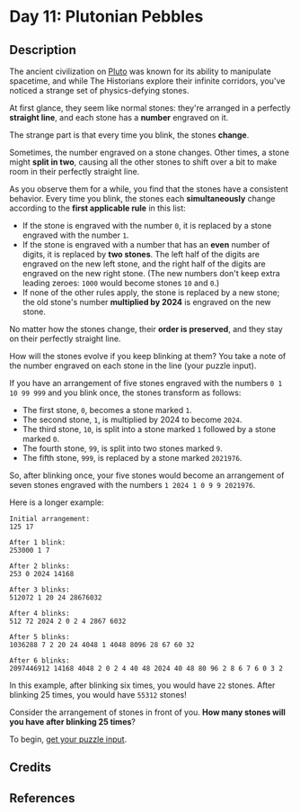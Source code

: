 # Day 11: Plutonian Pebbles

## Description

The ancient civilization on [Pluto](https://adventofcode.com/2019/day/20) was
known for its ability to manipulate spacetime, and while The Historians explore
their infinite corridors, you've noticed a strange set of physics-defying
stones.

At first glance, they seem like normal stones: they're arranged in a perfectly
**straight line**, and each stone has a **number** engraved on it.

The strange part is that every time you blink, the stones **change**.

Sometimes, the number engraved on a stone changes. Other times, a stone might
**split in two**, causing all the other stones to shift over a bit to make room
in their perfectly straight line.

As you observe them for a while, you find that the stones have a consistent
behavior. Every time you blink, the stones each **simultaneously** change
according to the **first applicable rule** in this list:

- If the stone is engraved with the number `0`, it is replaced by a stone
engraved with the number `1`.
- If the stone is engraved with a number that has an **even** number of digits,
it is replaced by **two stones**. The left half of the digits are engraved on
the new left stone, and the right half of the digits are engraved on the new
right stone. (The new numbers don't keep extra leading zeroes: `1000` would
become stones `10` and `0`.)
- If none of the other rules apply, the stone is replaced by a new stone; the
old stone's number **multiplied by 2024** is engraved on the new stone.

No matter how the stones change, their **order is preserved**, and they stay on
their perfectly straight line.

How will the stones evolve if you keep blinking at them? You take a note of the
number engraved on each stone in the line (your puzzle input).

If you have an arrangement of five stones engraved with the numbers `0 1 10 99
999` and you blink once, the stones transform as follows:

- The first stone, `0`, becomes a stone marked `1`.
- The second stone, `1`, is multiplied by 2024 to become `2024`.
- The third stone, `10`, is split into a stone marked `1` followed by a stone
marked `0`.
- The fourth stone, `99`, is split into two stones marked `9`.
- The fifth stone, `999`, is replaced by a stone marked `2021976`.

So, after blinking once, your five stones would become an arrangement of seven
stones engraved with the numbers `1 2024 1 0 9 9 2021976`.

Here is a longer example:

```text
Initial arrangement:
125 17

After 1 blink:
253000 1 7

After 2 blinks:
253 0 2024 14168

After 3 blinks:
512072 1 20 24 28676032

After 4 blinks:
512 72 2024 2 0 2 4 2867 6032

After 5 blinks:
1036288 7 2 20 24 4048 1 4048 8096 28 67 60 32

After 6 blinks:
2097446912 14168 4048 2 0 2 4 40 48 2024 40 48 80 96 2 8 6 7 6 0 3 2
```

In this example, after blinking six times, you would have `22` stones. After
blinking 25 times, you would have `55312` stones!

Consider the arrangement of stones in front of you. **How many stones will you
have after blinking 25 times**?

To begin, [get your puzzle input](https://adventofcode.com/2024/day/11/input).

## Credits

## References
